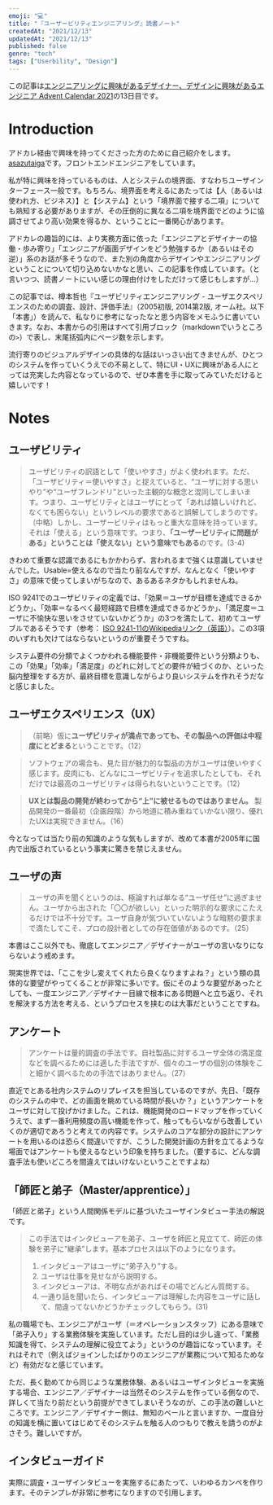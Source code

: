 ```yaml
---
emoji: "💻"
title: "『ユーザービリティエンジニアリング』読書ノート"
createdAt: "2021/12/13"
updatedAt: "2021/12/13"
published: false
genre: "tech"
tags: ["Userbility", "Design"]
---
```

この記事は[エンジニアリングに興味があるデザイナー、デザインに興味があるエンジニア Advent Calendar 2021](https://qiita.com/advent-calendar/2021/design-code)の13日目です。

# Introduction

アドカレ経由で興味を持ってくださった方のために自己紹介をします。[asazutaiga](https://twitter.com/asazutaiga)です。フロントエンドエンジニアをしています。

私が特に興味を持っているものは、人とシステムの境界面、すなわちユーザインターフェース一般です。もちろん、境界面を考えるにあたっては【人（あるいは使われ方、ビジネス）】と【システム】という「境界面で接する二項」についても熟知する必要がありますが、その圧倒的に異なる二項を境界面でどのように協調させてより高い効果を得るか、ということに一番関心があります。

アドカレの趣旨的には、より実務方面に依った「エンジニアとデザイナーの協働・歩み寄り」「エンジニアが画面デザインをどう勉強するか（あるいはその逆）」系のお話が多そうなので、また別の角度からデザインやエンジニアリングということについて切り込めないかなと思い、この記事を作成しています。（と言いつつ、読書ノートにいい感じの理由付けをしただけって感じもしますが…）

この記事では、樽本哲也『ユーザビリティエンジニアリング - ユーザエクスペリエンスのための調査、設計、評価手法』（2005初版, 2014第2版, オーム社。以下「本書」）を読んで、私なりに参考になったなと思う内容をメモふうに書いていきます。なお、本書からの引用はすべて引用ブロック（markdownでいうところの`>`）で表し、末尾括弧内にページ数を示します。

流行寄りのビジュアルデザインの具体的な話はいっさい出てきませんが、ひとつのシステムを作っていくうえでの不易として、特にUI・UXに興味がある人にとっては充実した内容となっているので、ぜひ本書を手に取ってみていただけると嬉しいです！

# Notes

## ユーザビリティ

> ユーザビリティの訳語として「使いやすさ」がよく使われます。ただ、「ユーザビリティ＝使いやすさ」と捉えていると、“ユーザに対する思いやり”や“ユーザフレンドリ”といった主観的な概念と混同してしまいます。つまり、ユーザビリティとはユーザにとって「あれば嬉しいけれど、なくても困らない」というレベルの要求であると誤解してしまうのです。（中略）しかし、ユーザービリティはもっと重大な意味を持っています。それは「使える」という意味です。つまり、**「ユーザービリティに問題がある」ということは「使えない」という意味でもある**のです。(3-4)

きわめて重要な認識であるにもかかわらず、言われるまで強くは意識していませんでした。Usable=使えるなので当たり前なんですが、なんとなく「使いやすさ」の意味で使ってしまいがちなので、あるあるネタかもしれませんね。

ISO 9241でのユーザビリティの定義では、「効果＝ユーザが目標を達成できるかどうか」、「効率＝なるべく最短経路で目標を達成できるかどうか」、「満足度＝ユーザに不愉快な思いをさせていないかどうか」の3つを満たして、初めてユーザブルであるそうです（参考： [ISO 9241-11のWikipediaリンク（英語）](https://en.wikipedia.org/wiki/ISO_9241#ISO_9241-11)）。この3項のいずれも欠けてはならないというのが重要そうですね。

システム要件の分類でよくつかわれる機能要件・非機能要件という分類よりも、この「効果」「効率」「満足度」のどれに対してどの要件が紐づくのか、といった脳内整理をする方が、最終目標を意識しながらより良いシステムを作れそうだなと感じました。

## ユーザエクスペリエンス（UX）

> （前略）仮に**ユーザビリティが満点であっても、その製品への評価は中程度にとどまる**ということです。（12）

> ソフトウェアの場合も、見た目が魅力的な製品の方がユーザは使いやすく感じます。皮肉にも、どんなにユーザビリティを追求したとしても、それだけでは最高のユーザビリティは得られないということです。（12）

> **UXとは製品の開発が終わってから“上”に被せるものではありません。** 製品開発の一番最初（企画段階）から地道に積み重ねていかない限り、優れたUXは実現できません。（16）

今となっては当たり前の知識のような気もしますが、改めて本書が2005年に国内で出版されているという事実に驚きを禁じえません。

## ユーザの声

> ユーザの声を聞くというのは、極論すれば単なる“ユーザ任せ”に過ぎません。ユーザから出された「〇〇が欲しい」といった明示的な要求にこたえるだけでは不十分です。ユーザ自身が気づいていないような暗黙の要求まで満たしてこそ、プロの設計者としての存在価値があるのです。（25）

本書はここ以外でも、徹底してエンジニア／デザイナーがユーザの言いなりにならないよう戒めます。

現実世界では、「ここを少し変えてくれたら良くなりますよね？」という類の具体的な要望がやってくることが非常に多いです。仮にそのような要望があったとしても、一度エンジニア／デザイナー目線で根本にある問題へと立ち返り、それを解決する方法を考える、というプロセスを挟むのは大事だということですね。

## アンケート

> アンケートは量的調査の手法です。自社製品に対するユーザ全体の満足度などを調べるためには適した手法ですが、個々のユーザの個別の体験をこと細かく調べるための手法ではありません。（27）

直近でとある社内システムのリプレイスを担当しているのですが、先日、「既存のシステムの中で、どの画面を眺めている時間が長いか？」というアンケートをユーザに対して投げかけました。これは、機能開発のロードマップを作っていくうえで、まず一番利用頻度の高い機能を作って、触ってもらいながら改善していくのが適切であろうと考えての内容です。システムのコアな部分の設計にアンケートを用いるのは恐らく間違いですが、こうした開発計画の方針を立てるような場面ではアンケートも使えるなという印象を持ちました。（要するに、どんな調査手法も使いどころを間違えてはいけないということですよね）

## 「師匠と弟子（Master/apprentice）」

「師匠と弟子」という人間関係モデルに基づいたユーザインタビュー手法の解説です。

> この手法ではインタビューアを弟子、ユーザを師匠と見立てて、師匠の体験を弟子に“継承”します。基本プロセスは以下のようになります。
>
> 1. インタビューアはユーザに“弟子入り”する。
> 2. ユーザは仕事を見せながら説明する。
> 3. インタビューアは、不明な点があればその場でどんどん質問する。
> 4. 一通り話を聞いたら、インタビューアは理解した内容をユーザに話して、間違ってないかどうかチェックしてもらう。(31)

私の職場でも、エンジニアがユーザ（＝オペレーションスタッフ）にある意味で「弟子入り」する業務体験を実施しています。ただし目的は少し違って、「業務知識を得て、システムの理解に役立てよう」というのが趣旨になっています。それはそれで（例えばジョインしたばかりのエンジニアが業務について知るためなど）有効だなと感じています。

ただ、長く勤めてから同じような業務体験、あるいはユーザインタビューを実施する場合、エンジニア／デザイナーは当然そのシステムを作っている側なので、詳しくて当たり前だという前提ができてしまいそうなのが、この手法の難しいところです。エンジニア／デザイナー側は、無知のベールと言いますか、一度自分の知識を横に置いてはじめてそのシステムを触る人のつもりで教えを請うのがよさそう。難しいですが。

## インタビューガイド

実際に調査・ユーザインタビューを実施するにあたって、いわゆるカンペを作ります。そのテンプレが非常に参考になりますので引用します。